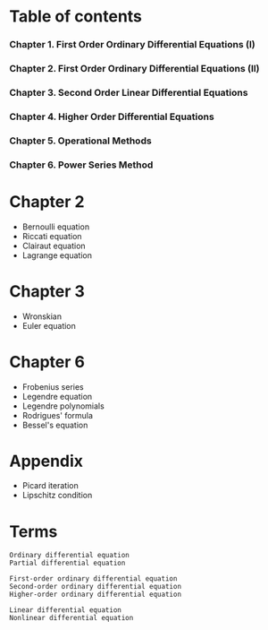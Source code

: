 # Table of contents
### Chapter 1. First Order Ordinary Differential Equations (I)
### Chapter 2. First Order Ordinary Differential Equations (II)
### Chapter 3. Second Order Linear Differential Equations
### Chapter 4. Higher Order Differential Equations
### Chapter 5. Operational Methods
### Chapter 6. Power Series Method


# Chapter 2
- Bernoulli equation
- Riccati equation
- Clairaut equation
- Lagrange equation

# Chapter 3
- Wronskian
- Euler equation

# Chapter 6
- Frobenius series
- Legendre equation
- Legendre polynomials
- Rodrigues' formula
- Bessel's equation

# Appendix
- Picard iteration
- Lipschitz condition


# Terms
```
Ordinary differential equation
Partial differential equation

First-order ordinary differential equation
Second-order ordinary differential equation
Higher-order ordinary differential equation

Linear differential equation
Nonlinear differential equation
```
